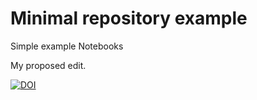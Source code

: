 # Minimal repository example
Simple example Notebooks

My proposed edit.

[![DOI](https://zenodo.org/badge/189580246.svg)](https://zenodo.org/badge/latestdoi/189580246)

